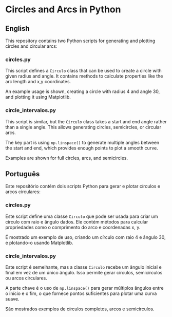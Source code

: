 # Circles and Arcs in Python

## English

This repository contains two Python scripts for generating and plotting circles and circular arcs:

### circles.py

This script defines a `Circulo` class that can be used to create a circle with given radius and angle. It contains methods to calculate properties like the arc length and x,y coordinates. 

An example usage is shown, creating a circle with radius 4 and angle 30, and plotting it using Matplotlib.

### circle_intervalos.py

This script is similar, but the `Circulo` class takes a start and end angle rather than a single angle. This allows generating circles, semicircles, or circular arcs.

The key part is using `np.linspace()` to generate multiple angles between the start and end, which provides enough points to plot a smooth curve.

Examples are shown for full circles, arcs, and semicircles.

## Português 

Este repositório contém dois scripts Python para gerar e plotar círculos e arcos circulares:

### circles.py

Este script define uma classe `Circulo` que pode ser usada para criar um círculo com raio e ângulo dados. Ele contém métodos para calcular propriedades como o comprimento do arco e coordenadas x, y.

É mostrado um exemplo de uso, criando um círculo com raio 4 e ângulo 30, e plotando-o usando Matplotlib.

### circle_intervalos.py

Este script é semelhante, mas a classe `Circulo` recebe um ângulo inicial e final em vez de um único ângulo. Isso permite gerar círculos, semicírculos ou arcos circulares. 

A parte chave é o uso de `np.linspace()` para gerar múltiplos ângulos entre o início e o fim, o que fornece pontos suficientes para plotar uma curva suave.

São mostrados exemplos de círculos completos, arcos e semicírculos.

